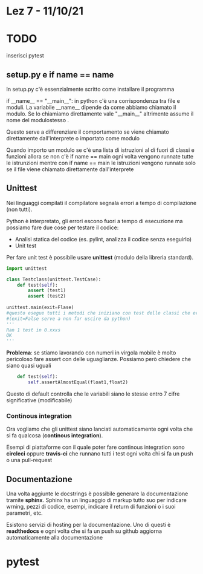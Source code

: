 # Lez 7 - 11/10/21

# TODO

inserisci pytest

## setup.py e if name == name

In setup.py c'è essenzialmente scritto come installare il programma

if \_\_name\_\_ == "\_\_main\_\_": in python c'è una corrispondenza tra file e moduli. La variabile \_\_name\_\_ dipende da come abbiamo chiamato il modulo. Se lo chiamiamo direttamente vale "\_\_main\_\_" altrimente assume il nome del modulostesso . 

Questo serve a differenziare il comportamento se viene chiamato direttamente dall'interprete o importato come modulo

Quando importo un modulo se c'è una lista di istruzioni al di fuori di classi e funzioni allora se non c'è if name == main ogni volta vengono runnate tutte le istrunzioni mentre con if name == main le istruzioni vengono runnate solo se il file viene chiamato direttamente dall'interprete

## Unittest

Nei linguaggi compilati il compilatore segnala errori a tempo di compilazione (non tutti).

Python è interpretato, gli errori escono fuori a tempo di esecuzione ma possiamo fare due cose per testare il codice:

- Analisi statica del codice (es. pylint, analizza il codice senza eseguirlo) 
- Unit test

Per fare unit test è possibile usare **unittest** (modulo della libreria standard). 

```python
import unittest

class Testclass(unittest.TestCase):
    def test(self):
        assert (test1)
        assert (test2)
    
unittest.main(exit=Flase) 
#questo esegue tutti i metodi che iniziano con test delle classi che ereditano da unittest
#(exit=False serve a non far uscire da python)
'''
Ran 1 test in 0.xxxs
OK
'''
```

**Problema**: se stiamo lavorando con numeri in virgola mobile è molto pericoloso fare assert con delle uguaglianze. Possiamo però chiedere che siano quasi uguali

```python
	def test(self):
        self.assertAlmostEqual(float1,float2)
```

Questo di default controlla che le variabili siano le stesse entro 7 cifre significative (modificabile)

### Continous integration

Ora vogliamo che gli unittest siano lanciati automaticamente ogni volta che si fa qualcosa (**continous integration**).

Esempi di piattaforme con il quale poter fare continous integration sono **circleci** oppure **travis-ci** che runnano tutti i test ogni volta chi si fa un push o una pull-request

## Documentazione

Una volta aggiunte le docstrings è possibile generare la documentazione tramite **sphinx**. Sphinx ha un linguaggio di markup tutto suo per indicare wrning, pezzi di codice, esempi, indicare il return di funzioni o i suoi parametri, etc.

Esistono servizi di hosting per la documentazione. Uno di questi è **readthedocs** e ogni volta che si fa un push su github aggiorna automaticamente alla documentazione

# pytest



